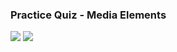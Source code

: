 ### Practice Quiz - Media Elements

![](/C4-HTML-and-CSS-in-depth/week1/practice-quiz-media-elements/ss1.png)
![](/C4-HTML-and-CSS-in-depth/week1/practice-quiz-media-elements/ss2.png)
